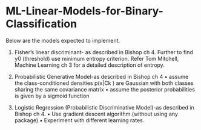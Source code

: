 # ML-Linear-Models-for-Binary-Classification


 Below are the models expected to implement.

1. Fisher’s linear discriminant- as described in Bishop ch 4.
	Further to find y0 (threshold) use minimum entropy criterion.
	Refer Tom Mitchell, Machine Learning ch 3 for a detailed description of entropy.

2. Probabilistic Generative Model-as described in Bishop ch 4
	• assume the class-conditioned densities p(x|Ck ) are Gaussian with both classes sharing the same covariance matrix
	• assume the posterior probabilities is given by a sigmoid function

3. Logistic Regression (Probabilistic Discriminative Model)-as described in Bishop ch 4.
	• Use gradient descent algorithm.(without using any package)
	• Experiment with different learning rates.
